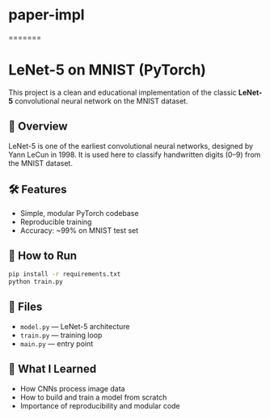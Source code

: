 # paper-impl
=======

# LeNet-5 on MNIST (PyTorch)

This project is a clean and educational implementation of the classic **LeNet-5** convolutional neural network on the MNIST dataset.

## 📌 Overview
LeNet-5 is one of the earliest convolutional neural networks, designed by Yann LeCun in 1998. It is used here to classify handwritten digits (0–9) from the MNIST dataset.

## 🛠️ Features
- Simple, modular PyTorch codebase
- Reproducible training
- Accuracy: ~99% on MNIST test set

## 🚀 How to Run
```bash
pip install -r requirements.txt
python train.py
```

## 📁 Files
- `model.py` — LeNet-5 architecture
- `train.py` — training loop
- `main.py` — entry point

## 🧠 What I Learned
- How CNNs process image data
- How to build and train a model from scratch
- Importance of reproducibility and modular code
